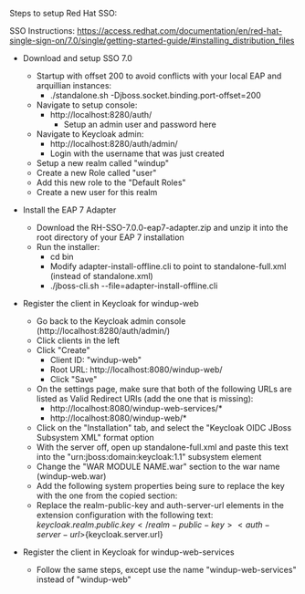 Steps to setup Red Hat SSO:

SSO Instructions:
https://access.redhat.com/documentation/en/red-hat-single-sign-on/7.0/single/getting-started-guide/#installing_distribution_files

 - Download and setup SSO 7.0
	- Startup with offset 200 to avoid conflicts with your local EAP and arquillian instances:
		- ./standalone.sh -Djboss.socket.binding.port-offset=200
	- Navigate to setup console:
		- http://localhost:8280/auth/
			- Setup an admin user and password here
	- Navigate to Keycloak admin:
		- http://localhost:8280/auth/admin/
		- Login with the username that was just created
	- Setup a new realm called "windup"
	- Create a new Role called "user"
	- Add this new role to the "Default Roles"
	- Create a new user for this realm



 - Install the EAP 7 Adapter
	- Download the RH-SSO-7.0.0-eap7-adapter.zip and unzip it into the root directory of your EAP 7 installation
	- Run the installer: 
		- cd bin
		- Modify adapter-install-offline.cli to point to standalone-full.xml (instead of standalone.xml)
		- ./jboss-cli.sh --file=adapter-install-offline.cli

 - Register the client in Keycloak for windup-web
	- Go back to the Keycloak admin console (http://localhost:8280/auth/admin/)
	- Click clients in the left
	- Click "Create"
		- Client ID: "windup-web"
		- Root URL: http://localhost:8080/windup-web/
		- Click "Save"
    - On the settings page, make sure that both of the following URLs are listed as Valid Redirect URIs (add the one that is missing):
        - http://localhost:8080/windup-web-services/*
        - http://localhost:8080/windup-web/*
	- Click on the "Installation" tab, and select the "Keycloak OIDC JBoss Subsystem XML" format option
	- With the server off, open up standalone-full.xml and paste this text into the "urn:jboss:domain:keycloak:1.1" subsystem element
	- Change the "WAR MODULE NAME.war" section to the war name (windup-web.war)
    - Add the following system properties being sure to replace the key with the one from the copied section:
        <system-properties>
            <property name="keycloak.realm.public.key" value="[ INSERT KEY HERE ]"/>
            <property name="keycloak.server.url" value="http://localhost:8280/auth"/>
        </system-properties>
    - Replace the realm-public-key and auth-server-url elements in the extension configuration with the following text:
                <realm-public-key>${keycloak.realm.public.key}</realm-public-key>
                <auth-server-url>${keycloak.server.url}</auth-server-url>


 - Register the client in Keycloak for windup-web-services
	- Follow the same steps, except use the name "windup-web-services" instead of "windup-web"


